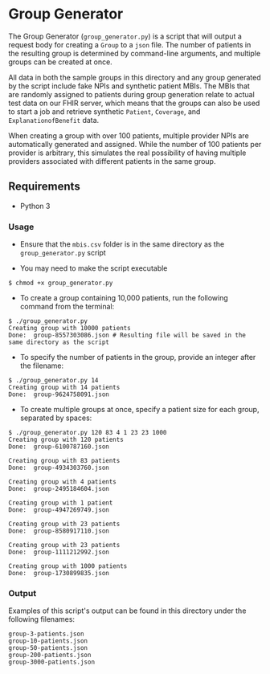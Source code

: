 # Group Generator

The Group Generator (`group_generator.py`) is a script that will output a request body for creating a `Group` to a `json` file.
The number of patients in the resulting group is determined by command-line arguments, and multiple groups can be created at once.

All data in both the sample groups in this directory and any group generated by the script include fake NPIs and synthetic patient MBIs.
The MBIs that are randomly assigned to patients during group generation relate to actual test data on our FHIR server, which
means that the groups can also be used to start a job and retrieve synthetic `Patient`, `Coverage`, and `ExplanationofBenefit` data.

When creating a group with over 100 patients, multiple provider NPIs are automatically generated and assigned.
While the number of 100 patients per provider is arbitrary, this simulates the real possibility of having multiple providers associated
with different patients in the same group.

## Requirements
- Python 3

### Usage
- Ensure that the `mbis.csv` folder is in the same directory as the `group_generator.py` script

- You may need to make the script executable
```shell
$ chmod +x group_generator.py 
```

- To create a group containing 10,000 patients, run the following command from the terminal: 
```shell
$ ./group_generator.py
Creating group with 10000 patients
Done:  group-8557303086.json # Resulting file will be saved in the same directory as the script

```

- To specify the number of patients in the group, provide an integer after the filename:
```shell
$ ./group_generator.py 14
Creating group with 14 patients
Done:  group-9624758091.json

```

- To create multiple groups at once, specify a patient size for each group, separated by spaces:
```shell
$ ./group_generator.py 120 83 4 1 23 23 1000
Creating group with 120 patients
Done:  group-6100787160.json

Creating group with 83 patients
Done:  group-4934303760.json

Creating group with 4 patients
Done:  group-2495184604.json

Creating group with 1 patient
Done:  group-4947269749.json

Creating group with 23 patients
Done:  group-8580917110.json

Creating group with 23 patients
Done:  group-1111212992.json

Creating group with 1000 patients
Done:  group-1730899835.json

```

### Output
Examples of this script's output can be found in this directory under the following filenames:
```
group-3-patients.json
group-10-patients.json
group-50-patients.json
group-200-patients.json
group-3000-patients.json
```
